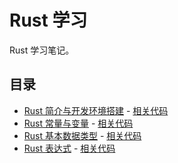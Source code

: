 # Rust 学习
Rust 学习笔记。

## 目录
- [Rust 简介与开发环境搭建](https://juejin.cn/post/7358647992608505919) - [相关代码](https://github.com/zcfsmile/RustLearning/tree/main/hello-rust)
- [Rust 常量与变量](https://juejin.cn/post/7359086027548065803) - [相关代码](https://github.com/zcfsmile/RustLearning/tree/main/variables)
- [Rust 基本数据类型](https://juejin.cn/post/7359076801279328308) - [相关代码](https://github.com/zcfsmile/RustLearning/tree/main/basic-data-type)
- [Rust 表达式](https://juejin.cn/post/7359405716089716747) - [相关代码](https://github.com/zcfsmile/RustLearning/tree/main/expression)

